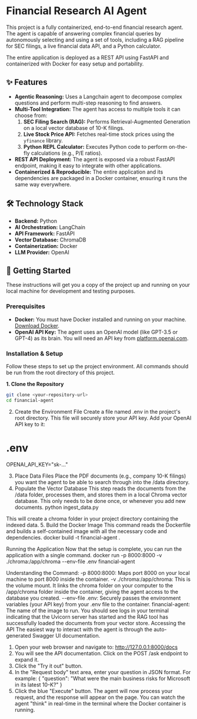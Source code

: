 # Financial Research AI Agent

This project is a fully containerized, end-to-end financial research agent. The agent is capable of answering complex financial queries by autonomously selecting and using a set of tools, including a RAG pipeline for SEC filings, a live financial data API, and a Python calculator.

The entire application is deployed as a REST API using FastAPI and containerized with Docker for easy setup and portability.

## ✨ Features

*   **Agentic Reasoning:** Uses a Langchain agent to decompose complex questions and perform multi-step reasoning to find answers.
*   **Multi-Tool Integration:** The agent has access to multiple tools it can choose from:
    1.  **SEC Filing Search (RAG):** Performs Retrieval-Augmented Generation on a local vector database of 10-K filings.
    2.  **Live Stock Price API:** Fetches real-time stock prices using the `yfinance` library.
    3.  **Python REPL Calculator:** Executes Python code to perform on-the-fly calculations (e.g., P/E ratios).
*   **REST API Deployment:** The agent is exposed via a robust FastAPI endpoint, making it easy to integrate with other applications.
*   **Containerized & Reproducible:** The entire application and its dependencies are packaged in a Docker container, ensuring it runs the same way everywhere.

## 🛠️ Technology Stack

*   **Backend:** Python
*   **AI Orchestration:** LangChain
*   **API Framework:** FastAPI
*   **Vector Database:** ChromaDB
*   **Containerization:** Docker
*   **LLM Provider:** OpenAI

## 🚀 Getting Started

These instructions will get you a copy of the project up and running on your local machine for development and testing purposes.

### Prerequisites

*   **Docker:** You must have Docker installed and running on your machine. [Download Docker](https://www.docker.com/products/docker-desktop/).
*   **OpenAI API Key:** The agent uses an OpenAI model (like GPT-3.5 or GPT-4) as its brain. You will need an API key from [platform.openai.com](https://platform.openai.com/).

### Installation & Setup

Follow these steps to set up the project environment. All commands should be run from the root directory of this project.

**1. Clone the Repository**
```bash
git clone <your-repository-url>
cd financial-agent
```

2. Create the Environment File
Create a file named .env in the project's root directory. This file will securely store your API key. Add your OpenAI API key to it:
# .env
OPENAI_API_KEY="sk-..."

3. Place Data Files
Place the PDF documents (e.g., company 10-K filings) you want the agent to be able to search through into the /data directory.
4. Populate the Vector Database
This step reads the documents from the /data folder, processes them, and stores them in a local Chroma vector database. This only needs to be done once, or whenever you add new documents.
python ingest_data.py

This will create a chroma folder in your project directory containing the indexed data.
5. Build the Docker Image
This command reads the Dockerfile and builds a self-contained image with all the necessary code and dependencies.
docker build -t financial-agent .

Running the Application
Now that the setup is complete, you can run the application with a single command.
docker run -p 8000:8000 -v ./chroma:/app/chroma --env-file .env financial-agent

Understanding the Command:
-p 8000:8000: Maps port 8000 on your local machine to port 8000 inside the container.
-v ./chroma:/app/chroma: This is the volume mount. It links the chroma folder on your computer to the /app/chroma folder inside the container, giving the agent access to the database you created.
--env-file .env: Securely passes the environment variables (your API key) from your .env file to the container.
financial-agent: The name of the image to run.
You should see logs in your terminal indicating that the Uvicorn server has started and the RAG tool has successfully loaded the documents from your vector store.
Accessing the API
The easiest way to interact with the agent is through the auto-generated Swagger UI documentation.
1. Open your web browser and navigate to:
http://127.0.0.1:8000/docs
2. You will see the API documentation. Click on the POST /ask endpoint to expand it.
3. Click the "Try it out" button.
4. In the "Request body" text area, enter your question in JSON format. For example:
{
  "question": "What were the main business risks for Microsoft in its latest 10-K?"
}
5. Click the blue "Execute" button.
The agent will now process your request, and the response will appear on the page. You can watch the agent "think" in real-time in the terminal where the Docker container is running.
